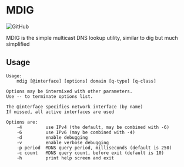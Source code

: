 # MDIG

![GitHub](https://img.shields.io/github/license/alexpevzner/mdig)

MDIG is the simple multicast DNS lookup utility, similar to dig but
much simplified

## Usage

    Usage:
        mdig [@interface] [options] domain [q-type] [q-class]

    Options may be intermixed with other parameters.
    Use -- to terminate options list.

    The @interface specifies network interface (by name)
    If missed, all active interfaces are used

    Options are:
        -4         use IPv4 (the default, may be combined with -6)
        -6         use IPv6 (may be combined with -4)
        -d         enable debugging
        -v         enable verbose debugging
        -p period  MDNS query period, milliseconds (default is 250)
        -c count   MDNS query count, before exit (default is 10)
        -h         print help screen and exit

<!-- vim:ts=8:sw=4:et:tw=72:
-->


